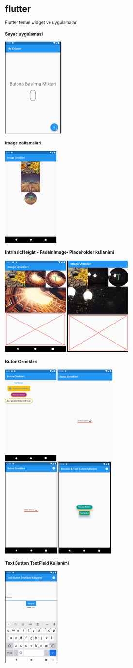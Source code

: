 # flutter

Flutter temel widget ve uygulamalar 

#### Sayac uygulamasi
<img src="assets/images/counterApp.gif" height="300">

#### image calismalari
<img src="assets/images/imageornekleri.png" height="300">

#### IntrinsicHeight - FadeInImage- Placeholder kullanimi
<div>
<img src="assets/images/IntrinsicHeight_FadeInImage_Placeholder.png" height="300" width =200>
<img src="assets/images/loading_screen.gif" height="300" width =200>
</div>

#### Buton Ornekleri
<div>
<img src="assets/images/butonornek.png" height="300">
<img src="assets/images/dropdownButton.gif" height="300">
<img src="assets/images/popupMenu.gif" height="300">
<img src="assets/images/eledated-Text-Button.png" height="300">
</div>

#### Text Button TextField Kullanimi
<img src="assets/images/textfieldKullanimi.gif" height="300">


